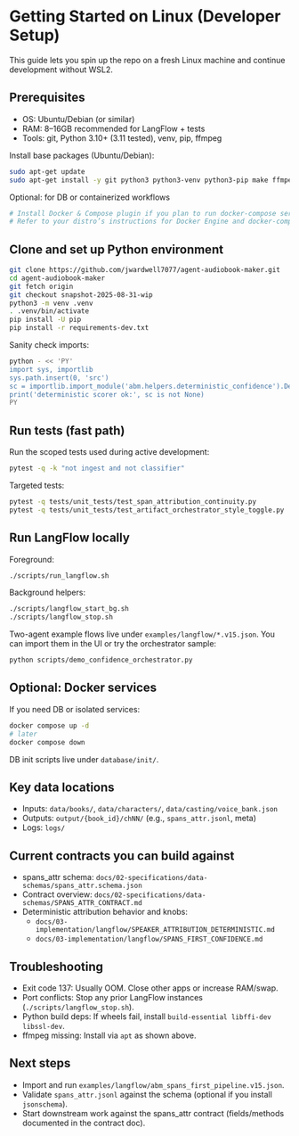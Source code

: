 # Getting Started on Linux (Developer Setup)

This guide lets you spin up the repo on a fresh Linux machine and continue development without WSL2.

## Prerequisites

- OS: Ubuntu/Debian (or similar)
- RAM: 8–16GB recommended for LangFlow + tests
- Tools: git, Python 3.10+ (3.11 tested), venv, pip, ffmpeg

Install base packages (Ubuntu/Debian):

```bash
sudo apt-get update
sudo apt-get install -y git python3 python3-venv python3-pip make ffmpeg
```

Optional: for DB or containerized workflows

```bash
# Install Docker & Compose plugin if you plan to run docker-compose services
# Refer to your distro’s instructions for Docker Engine and docker-compose-plugin
```

## Clone and set up Python environment

```bash
git clone https://github.com/jwardwell7077/agent-audiobook-maker.git
cd agent-audiobook-maker
git fetch origin
git checkout snapshot-2025-08-31-wip
python3 -m venv .venv
. .venv/bin/activate
pip install -U pip
pip install -r requirements-dev.txt
```

Sanity check imports:

```bash
python - << 'PY'
import sys, importlib
sys.path.insert(0, 'src')
sc = importlib.import_module('abm.helpers.deterministic_confidence').DeterministicConfidenceScorer()
print('deterministic scorer ok:', sc is not None)
PY
```

## Run tests (fast path)

Run the scoped tests used during active development:

```bash
pytest -q -k "not ingest and not classifier"
```

Targeted tests:

```bash
pytest -q tests/unit_tests/test_span_attribution_continuity.py
pytest -q tests/unit_tests/test_artifact_orchestrator_style_toggle.py
```

## Run LangFlow locally

Foreground:

```bash
./scripts/run_langflow.sh
```

Background helpers:

```bash
./scripts/langflow_start_bg.sh
./scripts/langflow_stop.sh
```

Two-agent example flows live under `examples/langflow/*.v15.json`. You can import them in the UI or try the orchestrator sample:

```bash
python scripts/demo_confidence_orchestrator.py
```

## Optional: Docker services

If you need DB or isolated services:

```bash
docker compose up -d
# later
docker compose down
```

DB init scripts live under `database/init/`.

## Key data locations

- Inputs: `data/books/`, `data/characters/`, `data/casting/voice_bank.json`
- Outputs: `output/{book_id}/chNN/` (e.g., `spans_attr.jsonl`, meta)
- Logs: `logs/`

## Current contracts you can build against

- spans_attr schema: `docs/02-specifications/data-schemas/spans_attr.schema.json`
- Contract overview: `docs/02-specifications/data-schemas/SPANS_ATTR_CONTRACT.md`
- Deterministic attribution behavior and knobs:
  - `docs/03-implementation/langflow/SPEAKER_ATTRIBUTION_DETERMINISTIC.md`
  - `docs/03-implementation/langflow/SPANS_FIRST_CONFIDENCE.md`

## Troubleshooting

- Exit code 137: Usually OOM. Close other apps or increase RAM/swap.
- Port conflicts: Stop any prior LangFlow instances (`./scripts/langflow_stop.sh`).
- Python build deps: If wheels fail, install `build-essential libffi-dev libssl-dev`.
- ffmpeg missing: Install via `apt` as shown above.

## Next steps

- Import and run `examples/langflow/abm_spans_first_pipeline.v15.json`.
- Validate `spans_attr.jsonl` against the schema (optional if you install `jsonschema`).
- Start downstream work against the spans_attr contract (fields/methods documented in the contract doc).
